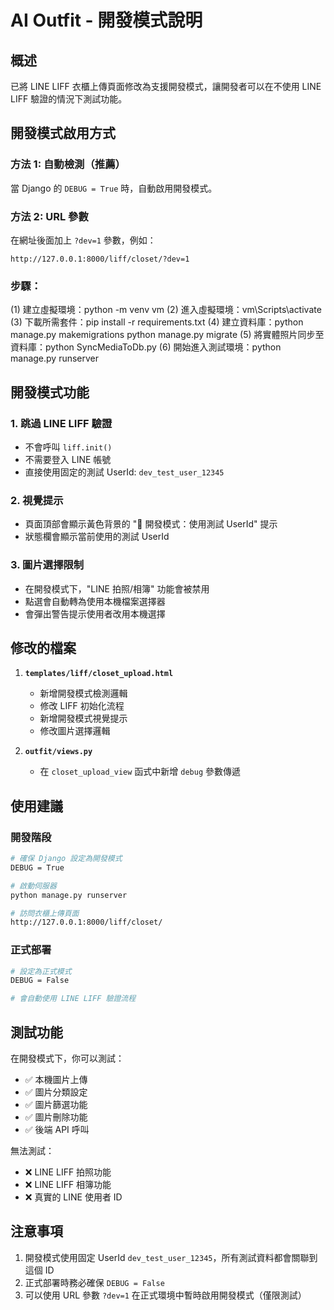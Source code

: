 # AI Outfit - 開發模式說明

## 概述
已將 LINE LIFF 衣櫃上傳頁面修改為支援開發模式，讓開發者可以在不使用 LINE LIFF 驗證的情況下測試功能。

## 開發模式啟用方式

### 方法 1: 自動檢測（推薦）
當 Django 的 `DEBUG = True` 時，自動啟用開發模式。

### 方法 2: URL 參數
在網址後面加上 `?dev=1` 參數，例如：
```
http://127.0.0.1:8000/liff/closet/?dev=1
```
### 步驟：
(1) 建立虛擬環境：python -m venv vm
(2) 進入虛擬環境：vm\Scripts\activate
(3) 下載所需套件：pip install -r requirements.txt
(4) 建立資料庫：python manage.py makemigrations
               python manage.py migrate
(5) 將實體照片同步至資料庫：python SyncMediaToDb.py
(6) 開始進入測試環境：python manage.py runserver

## 開發模式功能

### 1. 跳過 LINE LIFF 驗證
- 不會呼叫 `liff.init()`
- 不需要登入 LINE 帳號
- 直接使用固定的測試 UserId: `dev_test_user_12345`

### 2. 視覺提示
- 頁面頂部會顯示黃色背景的 "🚀 開發模式：使用測試 UserId" 提示
- 狀態欄會顯示當前使用的測試 UserId

### 3. 圖片選擇限制
- 在開發模式下，"LINE 拍照/相簿" 功能會被禁用
- 點選會自動轉為使用本機檔案選擇器
- 會彈出警告提示使用者改用本機選擇

## 修改的檔案

1. **`templates/liff/closet_upload.html`**
   - 新增開發模式檢測邏輯
   - 修改 LIFF 初始化流程
   - 新增開發模式視覺提示
   - 修改圖片選擇邏輯

2. **`outfit/views.py`**
   - 在 `closet_upload_view` 函式中新增 `debug` 參數傳遞

## 使用建議

### 開發階段
```bash
# 確保 Django 設定為開發模式
DEBUG = True

# 啟動伺服器
python manage.py runserver

# 訪問衣櫃上傳頁面
http://127.0.0.1:8000/liff/closet/
```

### 正式部署
```bash
# 設定為正式模式
DEBUG = False

# 會自動使用 LINE LIFF 驗證流程
```

## 測試功能

在開發模式下，你可以測試：
- ✅ 本機圖片上傳
- ✅ 圖片分類設定
- ✅ 圖片篩選功能
- ✅ 圖片刪除功能
- ✅ 後端 API 呼叫

無法測試：
- ❌ LINE LIFF 拍照功能
- ❌ LINE LIFF 相簿功能
- ❌ 真實的 LINE 使用者 ID

## 注意事項

1. 開發模式使用固定 UserId `dev_test_user_12345`，所有測試資料都會關聯到這個 ID
2. 正式部署時務必確保 `DEBUG = False`
3. 可以使用 URL 參數 `?dev=1` 在正式環境中暫時啟用開發模式（僅限測試）

